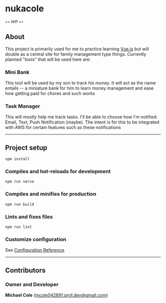 # nukacole

<sup><i>== WIP ==</i></sup>

## About

This project is primarily used for me to practice learning [Vue.js](https://vuejs.org/) but will double as a central site for family management type things. Currently planned "tools" that will be used here are:

### Mini Bank

This tool will be used by my son to track his money. It will act as the name entails -- a miniature bank for him to learn money management and ease how getting paid for chores and such works

### Task Manager

This will mostly help me track tasks. I'll be able to choose how I'm notified: Email, Text, Push Notification (maybe). The intent is for this to be integrated with AWS for certain features such as these notifications

---

## Project setup
```
npm install
```

### Compiles and hot-reloads for development
```
npm run serve
```

### Compiles and minifies for production
```
npm run build
```

### Lints and fixes files
```
npm run lint
```

### Customize configuration
See [Configuration Reference](https://cli.vuejs.org/config/).

---

## Contributors

### Owner and Developer

**Michael Cole** (mcole042891.prof.dev@gmail.com)
